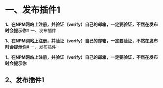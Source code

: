 # 一、发布插件1

**1、在NPM网站上注册，并验证（verify）自己的邮箱，一定要验证，不然在发布时会提示你**# 一、发布插件

**1、在NPM网站上注册，并验证（verify）自己的邮箱，一定要验证，不然在发布时会提示你**# 一、发布插件

**1、在NPM网站上注册，并验证（verify）自己的邮箱，一定要验证，不然在发布时会提示你**


## 2、发布插件1